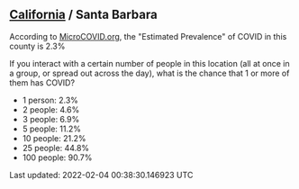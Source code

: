 
## [California](/united-states/california) / Santa Barbara

According to [MicroCOVID.org](http://microcovid.org),
the "Estimated Prevalence" of COVID in this county is 2.3%

If you interact with a certain number of people in this location
(all at once in a group, or spread out across the day), what is the chance that
1 or more of them has COVID?

- 1 person: 2.3%
- 2 people: 4.6%
- 3 people: 6.9%
- 5 people: 11.2%
- 10 people: 21.2%
- 25 people: 44.8%
- 100 people: 90.7%

Last updated: 2022-02-04 00:38:30.146923 UTC
